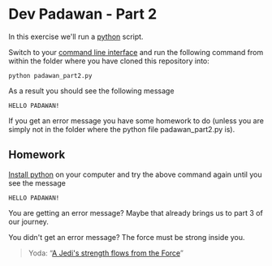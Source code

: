 # Dev Padawan - Part 2

In this exercise we'll run a [python](https://www.python.org/) script.

Switch to your [command line interface](https://en.wikipedia.org/wiki/Command-line_interface) and run the following command from within the folder where you have cloned this repository into:

```
python padawan_part2.py
```

As a result you should see the following message

```
HELLO PADAWAN!
```

If you get an error message you have some homework to do (unless you are simply not in the folder where the python file padawan_part2.py is).

## Homework

[Install python](https://www.python.org/downloads/) on your computer and try the above command again until you see the message

```
HELLO PADAWAN!
```

You are getting an error message? Maybe that already brings us to part 3 of our journey.

You didn't get an error message? The force must be strong inside you.

> Yoda: “[A Jedi's strength flows from the Force](https://www.youtube.com/watch?v=gONQCIevSN0)”
